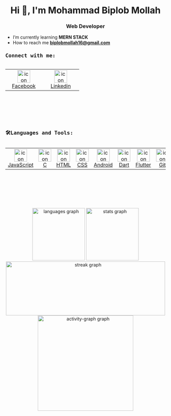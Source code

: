 <h1 align="center">Hi 👋, I'm Mohammad Biplob Mollah</h1>
<h3 align="center"> Web Developer </h3>

- I’m currently learning **MERN STACK**
- How to reach me **biplobmollah16@gmail.com**

###

<h3 align="left"><samp>Connect with me: </samp></h3>
    <div style="display: flex; align-items: flex-start; align: center">
        <table align="left">
            <tr>
                <td align="center" width="100">
                    <a href="https://www.facebook.com/prince.rodro.52/" target="_blank">
                        <img src="https://raw.githubusercontent.com/maurodesouza/profile-readme-generator/master/src/assets/icons/social/facebook/default.svg" alt="icon" width="40" height="40"
                            alt="Facebook" />
                        <br>Facebook
                    </a>
                </td>
                <td align="center" width="100">
                    <a href="www.linkedin.com/in/mohammad-biplob-mollah" target="_blank">
                        <img src="https://skillicons.dev/icons?i=linkedin" alt="icon" width="40" height="40"
                            alt="Linkedin" />
                        <br>Linkedin
                    </a>
                </td>
                </tr>
        </table>
    </div>

<br><br><br><br>          



###

<h3 align="left"></h3>
<h3 align="left"><samp>🛠Languages and Tools: </samp></h3>
    <div style="display: flex; align-items: flex-start; align: center">
        <table align="left">
            <tr>
                <td align="center" width="100">
                    <a href="https://www.java.com/" target="_blank">
                        <img src="https://skillicons.dev/icons?i=javascript" alt="icon" width="40" height="40" alt="JavaScript" />
                        <br>JavaScript
                    </a>
                </td>
                <td align="center" width="100">
                    <a href="https://www.php.net/" target="_blank">
                        <img src="https://skillicons.dev/icons?i=c" alt="icon" width="40" height="40" alt="C" />
                        <br>C
                    </a>
                </td>
                    <td align="center" width="100">
                    <a href="https://www.java.com/" target="_blank">
                        <img src="https://skillicons.dev/icons?i=html" alt="icon" width="40" height="40" alt="HTML" />
                        <br>HTML
                    </a>
                </td>
                    <td align="center" width="100">
                    <a href="https://www.java.com/" target="_blank">
                        <img src="https://skillicons.dev/icons?i=css" alt="icon" width="40" height="40" alt="CSS" />
                        <br>CSS
                    </a>
                </td>
                <td align="center" width="100">
                    <a href="https://developer.android.com/" target="_blank">
                        <img src="https://cdn.jsdelivr.net/gh/devicons/devicon/icons/android/android-original.svg" alt="icon" width="40" height="40"
                            alt="Android" />
                        <br>Android
                    </a>
                </td>
                <td align="center" width="100">
                    <a href="https://dart.dev/" target="_blank">
                        <img src="https://skillicons.dev/icons?i=dart" alt="icon" width="40" height="40" alt="Dart" />
                        <br>Dart
                    </a>
                </td>
                <td align="center" width="100">
                    <a href="https://flutter.dev/" target="_blank">
                        <img src="https://skillicons.dev/icons?i=flutter" alt="icon" width="40" height="40"
                            alt="Flutter" />
                        <br>Flutter
                    </a>
                </td>
                <td align="center" width="100">
                    <a href="https://git-scm.com/" target="_blank">
                        <img src="https://skillicons.dev/icons?i=git" alt="icon" width="40" height="40" alt="Git" />
                        <br>Git
                    </a>
                </td>
            </tr>
        </table>
    </div>

<br><br><br><br>



###

<div align="center">
  <img src="https://github-readme-stats.vercel.app/api/top-langs?username=mbiplobmollah&locale=en&layout=compact&card_width=320&langs_count=6&theme=nightowl&order=2"
              height="165" alt="languages graph" />
    <img src= "https://github-readme-stats.vercel.app/api?username=mbiplobmollah&theme=nightowl&show_icons=true&order=1" height="165" alt="stats graph">
</div>


<div align="center">
      <img src="https://streak-stats.demolab.com?user=mbiplobmollah&locale=en&mode=daily&theme=nightowl&hide_border=false&border_radius=5&order=3"
            height="170" width="500" alt="streak graph" /> <br>
      <img src="https://github-readme-activity-graph.vercel.app/graph?username=mbiplobmollah&radius=16&theme=material&area=true&order=5&hide_title=false"
            height="300" alt="activity-graph graph" />
</div>


